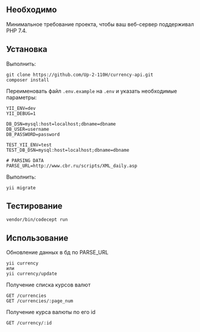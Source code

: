 Необходимо
------------

Минимальное требование проекта, чтобы ваш веб-сервер поддерживал PHP 7.4.


Установка
------------

Выполнить:

~~~
git clone https://github.com/Up-2-110H/currency-api.git
composer install
~~~

Переименовать файл `.env.example` на `.env` и указать необходимые параметры:

~~~
YII_ENV=dev
YII_DEBUG=1

DB_DSN=mysql:host=localhost;dbname=dbname
DB_USER=username
DB_PASSWORD=password

TEST_YII_ENV=test
TEST_DB_DSN=mysql:host=localhost;dbname=dbname

# PARSING DATA
PARSE_URL=http://www.cbr.ru/scripts/XML_daily.asp
~~~

Выполнить:

~~~
yii migrate
~~~

Тестирование
------------

~~~
vendor/bin/codecept run
~~~

Использование
------------

Обновление данных в бд по PARSE_URL
~~~
yii currency
или
yii currency/update
~~~

Получение списка курсов валют
~~~
GET /currencies
GET /currencies/:page_num
~~~

Получение курса валюты по его id
~~~
GET /currency/:id
~~~